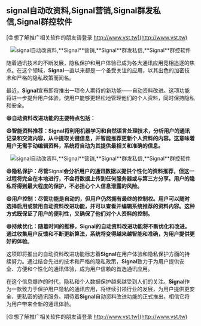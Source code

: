 ## **signal自动改资料,**Signal**营销,**Signal**群发私信,**Signal**群控软件**

[😍想了解推广相关软件的朋友请登录 http://www.vst.tw](http://www.vst.tw)

 <center><img src="https://vst.tw/MP4/tuiguang/png/7.png" alt="signal自动改资料,**Signal**营销,**Signal**群发私信,**Signal**群控软件"></center>

随着通讯技术的不断发展，隐私保护和用户体验已成为各大通讯应用竞相追逐的焦点。在这个领域，**Signal**一直以来都是一个备受关注的应用，以其出色的加密技术和严格的隐私政策而闻名。

最近，**Signal**宣布即将推出一项令人期待的新功能——自动资料改进。这项功能将进一步提升用户体验，使用户能够更轻松地管理他们的个人资料，同时保持隐私和安全。

**😄自动资料改进功能的主要特点包括：**

**😄智能资料推荐：**Signal**将利用机器学习和自然语言处理技术，分析用户的通讯记录和交流内容，从中提取关键信息，并智能推荐更新个人资料的内容。这意味着用户无需手动编辑资料，系统将自动为其提供最相关和准确的信息。**

 <center><img src="https://vst.tw/MP4/tuiguang/png/6.png" alt="signal自动改资料,**Signal**营销,**Signal**群发私信,**Signal**群控软件"></center>

**😄隐私保护：尽管**Signal**会分析用户的通讯数据以提供个性化的资料推荐，但这一过程将完全在本地进行，不会将数据上传到任何服务器或与第三方分享。用户的隐私将得到最大程度的保护，不必担心个人信息泄露的风险。**

**😄用户控制：尽管功能是自动的，但用户仍然拥有最终的控制权。用户可以随时选择启用或禁用自动资料改进功能，并可以查看并编辑系统推荐的资料内容。这种方式既保证了用户的便利性，又确保了他们对个人资料的控制。**

**😄持续优化：随着时间的推移，**Signal**的自动资料改进功能将不断优化和改进。通过收集用户反馈和不断更新算法，系统将变得越来越智能和准确，为用户提供更好的体验。**

这项即将推出的自动资料改进功能标志着**Signal**在用户体验和隐私保护方面的持续努力。通过结合先进的技术和严格的隐私政策，**Signal**致力于为用户提供安全、方便和个性化的通讯体验，成为用户信赖的首选通讯应用。

在这个信息爆炸的时代，隐私和个人数据保护越来越受到人们的关注。**Signal**作为一款致力于保护用户隐私的通讯应用，将继续引领行业的发展，为用户提供更安全、更私密的通讯服务。期待着**Signal**自动资料改进功能的正式推出，相信它将为用户带来全新的通讯体验。

[😍想了解推广相关软件的朋友请登录 http://www.vst.tw](http://www.vst.tw)



